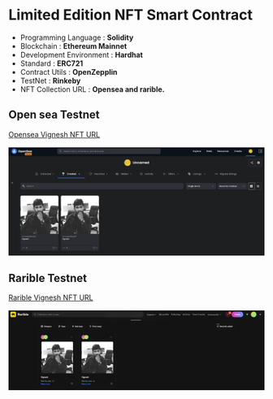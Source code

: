 # Limited Edition NFT Smart Contract

- Programming Language : **Solidity**
- Blockchain : **Ethereum Mainnet** 
- Development Environment : **Hardhat**
- Standard : **ERC721**
- Contract Utils : **OpenZepplin**
- TestNet : **Rinkeby** 
- NFT Collection URL : **Opensea and rarible.**

## Open sea Testnet
[Opensea Vignesh NFT URL](https://testnets.opensea.io/0xd8639252492bde22b395807c842b3ac86cb701c3)
<br>
<br>
![alt text](https://github.com/vickycj/LimitedEditionNftContract/blob/master/opensea.png?raw=true)



## Rarible Testnet
[Rarible Vignesh NFT URL](https://rinkeby.rarible.com/token/0xad5ca872f92a8c789c13e2487251de2849173bb1:1?tab=details)
<br>
<br>
![alt text](https://github.com/vickycj/LimitedEditionNftContract/blob/master/rarible.png?raw=true)

